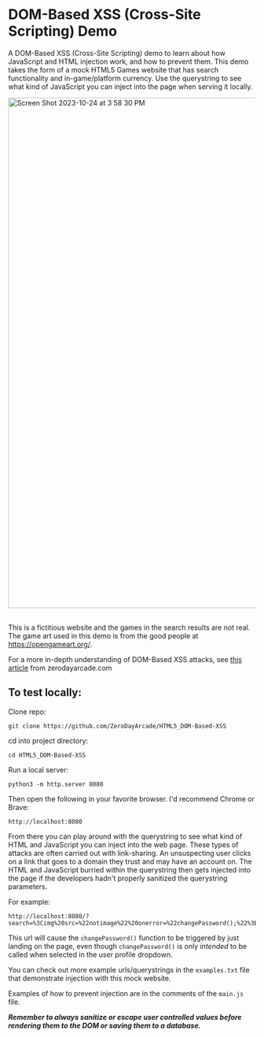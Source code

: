 # DOM-Based XSS (Cross-Site Scripting) Demo
A DOM-Based XSS (Cross-Site Scripting) demo to learn about how JavaScript and HTML injection work, and how to prevent them. This demo takes the form of a mock HTML5 Games website that has search functionality and in-game/platform currency. Use the querystring to see what kind of JavaScript you can inject into the page when serving it locally.  


<img width="1036" alt="Screen Shot 2023-10-24 at 3 58 30 PM" src="https://github.com/ZeroDayArcade/HTML5_DOM-Based-XSS/assets/141867962/52d4c2c4-dd04-4d31-8d1e-230015b9468a">  
<br/>  
<br/>  

This is a fictitious website and the games in the search results are not real. The game art used in this demo is from the good people at <a href="https://opengameart.org/">https://opengameart.org/</a>.

For a more in-depth understanding of DOM-Based XSS attacks, see <a href="https://zerodayarcade.com/tutorials/dom-based-xss-attacks">this article</a> from zerodayarcade.com

## To test locally:
Clone repo:
```
git clone https://github.com/ZeroDayArcade/HTML5_DOM-Based-XSS
```
cd into project directory:
```
cd HTML5_DOM-Based-XSS
```
Run a local server:
```
python3 -m http.server 8080
```

Then open the following in your favorite browser. I'd recommend Chrome or Brave:
```
http://localhost:8080
```

From there you can play around with the querystring to see what kind of HTML and JavaScript you can inject into the web page. These types of attacks are often carried out with link-sharing. An unsuspecting user clicks on a link that goes to a domain they trust and may have an account on. The HTML and JavaScript burried within the querystring then gets injected into the page if the developers hadn't properly sanitized the querystring parameters. 

For example:
```
http://localhost:8080/?search=%3Cimg%20src=%22notimage%22%20onerror=%22changePassword();%22%3E
```
This url will cause the `changePassword()` function to be triggered by just landing on the page, even though `changePassword()` is only *intended* to be called when selected in the user profile dropdown.

You can check out more example urls/querystrings in the `examples.txt` file that demonstrate injection with this mock website.

Examples of how to prevent injection are in the comments of the `main.js` file.

<strong><em>Remember to always sanitize or escape user controlled values before rendering them to the DOM or saving them to a database.</em></strong>



